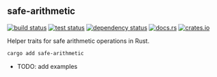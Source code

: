 ## safe-arithmetic

[<img alt="build status" src="https://img.shields.io/github/actions/workflow/status/romnn/safe-arithmetic/build.yaml?label=build">](https://github.com/romnn/safe-arithmetic/actions/workflows/build.yaml)
[<img alt="test status" src="https://img.shields.io/github/actions/workflow/status/romnn/safe-arithmetic/test.yaml?label=test">](https://github.com/romnn/safe-arithmetic/actions/workflows/test.yaml)
[![dependency status](https://deps.rs/repo/github/romnn/safe-arithmetic/status.svg)](https://deps.rs/repo/github/romnn/safe-arithmetic)
[<img alt="docs.rs" src="https://img.shields.io/docsrs/safe-arithmetic/latest?label=docs.rs">](https://docs.rs/safe-arithmetic)
[<img alt="crates.io" src="https://img.shields.io/crates/v/safe-arithmetic">](https://crates.io/crates/safe-arithmetic)

Helper traits for safe arithmetic operations in Rust.

```bash
cargo add safe-arithmetic
```

- TODO: add examples
